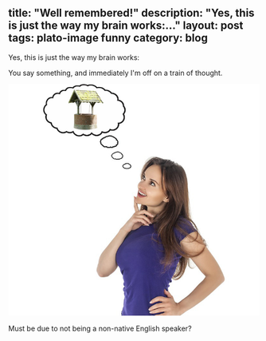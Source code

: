 title: "Well remembered!"
description: "Yes, this is just the way my brain works:..."
layout: post
tags: plato-image funny
category: blog
---

Yes, this is just the way my brain works:

You say something, and immediately I'm off on a train of thought.

![well remembered!](wellremembered.jpg)

Must be due to not being a non-native English speaker?
